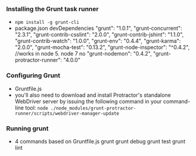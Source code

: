 ### Installing the Grunt task runner
- `npm install -g grunt-cli`
- package.json devDependencies
        "grunt": "1.0.1",
        "grunt-concurrent": "2.3.1",
        "grunt-contrib-csslint": "2.0.0",
        "grunt-contrib-jshint": "1.1.0",
        "grunt-contrib-watch": "1.0.0",
        "grunt-env": "0.4.4",
        "grunt-karma": "2.0.0",
        "grunt-mocha-test": "0.13.2",
        "grunt-node-inspector": "^0.4.2",   //works in node 5. node 7 no
        "grunt-nodemon": "0.4.2",
        "grunt-protractor-runner": "4.0.0"  

### Configuring Grunt
- Gruntfile.js
- you'll also need to download and install Protractor's standalone WebDriver server by issuing the following command in your command-line tool:
`node ./node_modules/grunt-protractor-runner/scripts/webdriver-manager-update`

### Running grunt
- 4 commands based on Gruntfile.js
        grunt
        grunt debug
        grunt test
        grunt lint
